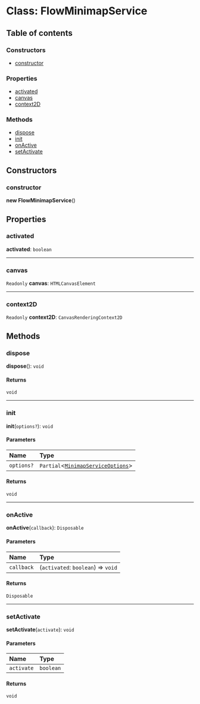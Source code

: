 # Class: FlowMinimapService

## Table of contents

### Constructors

* [constructor](/auto-docs/minimap-plugin/classes/FlowMinimapService.md#constructor)

### Properties

* [activated](/auto-docs/minimap-plugin/classes/FlowMinimapService.md#activated)
* [canvas](/auto-docs/minimap-plugin/classes/FlowMinimapService.md#canvas)
* [context2D](/auto-docs/minimap-plugin/classes/FlowMinimapService.md#context2d)

### Methods

* [dispose](/auto-docs/minimap-plugin/classes/FlowMinimapService.md#dispose)
* [init](/auto-docs/minimap-plugin/classes/FlowMinimapService.md#init)
* [onActive](/auto-docs/minimap-plugin/classes/FlowMinimapService.md#onactive)
* [setActivate](/auto-docs/minimap-plugin/classes/FlowMinimapService.md#setactivate)

## Constructors

### constructor

**new FlowMinimapService**()

## Properties

### activated

**activated**: `boolean`

***

### canvas

`Readonly` **canvas**: `HTMLCanvasElement`

***

### context2D

`Readonly` **context2D**: `CanvasRenderingContext2D`

## Methods

### dispose

**dispose**(): `void`

#### Returns

`void`

***

### init

**init**(`options?`): `void`

#### Parameters

| Name | Type |
| :------ | :------ |
| `options?` | `Partial`<[`MinimapServiceOptions`](/auto-docs/minimap-plugin/interfaces/MinimapServiceOptions.md)> |

#### Returns

`void`

***

### onActive

**onActive**(`callback`): `Disposable`

#### Parameters

| Name | Type |
| :------ | :------ |
| `callback` | (`activated`: `boolean`) => `void` |

#### Returns

`Disposable`

***

### setActivate

**setActivate**(`activate`): `void`

#### Parameters

| Name | Type |
| :------ | :------ |
| `activate` | `boolean` |

#### Returns

`void`
